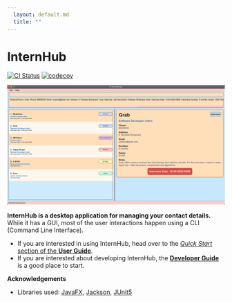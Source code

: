 ```yaml
---
  layout: default.md
  title: ""
---
```


# InternHub

[![CI Status](https://github.com/se-edu/addressbook-level3/workflows/Java%20CI/badge.svg)](https://github.com/se-edu/addressbook-level3/actions)
[![codecov](https://codecov.io/gh/se-edu/addressbook-level3/branch/master/graph/badge.svg)](https://codecov.io/gh/se-edu/addressbook-level3)

![Ui](images/UserGuide/Ui.png)

**InternHub is a desktop application for managing your contact details.** While it has a GUI, most of the user interactions happen using a CLI (Command Line Interface).

* If you are interested in using InternHub, head over to the [_Quick Start_ section of the **User Guide**](UserGuide.html#quick-start).
* If you are interested about developing InternHub, the [**Developer Guide**](DeveloperGuide.html) is a good place to start.


**Acknowledgements**

* Libraries used: [JavaFX](https://openjfx.io/), [Jackson](https://github.com/FasterXML/jackson), [JUnit5](https://github.com/junit-team/junit5)
